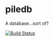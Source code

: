 piledb
======

A database...sort of?

[![Build Status](https://travis-ci.org/concept-not-found/piledb.svg)](https://travis-ci.org/concept-not-found/piledb)
